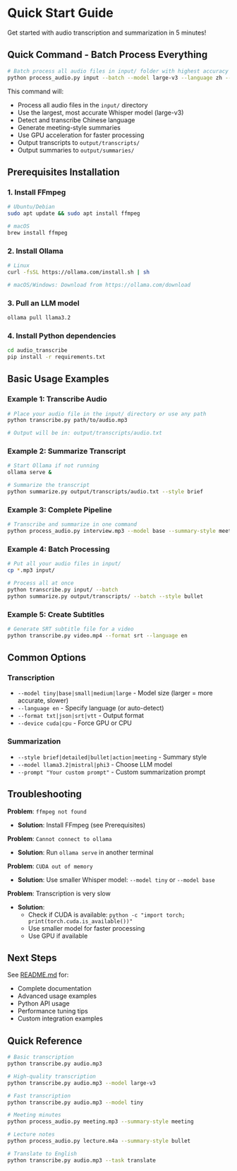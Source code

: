 # Quick Start Guide

Get started with audio transcription and summarization in 5 minutes!

## Quick Command - Batch Process Everything

```bash
# Batch process all audio files in input/ folder with highest accuracy (Chinese auto-detected)
python process_audio.py input --batch --model large-v3 --language zh --summary-style meeting --device cuda
```

This command will:
- Process all audio files in the `input/` directory
- Use the largest, most accurate Whisper model (large-v3)
- Detect and transcribe Chinese language
- Generate meeting-style summaries
- Use GPU acceleration for faster processing
- Output transcripts to `output/transcripts/`
- Output summaries to `output/summaries/`

## Prerequisites Installation

### 1. Install FFmpeg
```bash
# Ubuntu/Debian
sudo apt update && sudo apt install ffmpeg

# macOS
brew install ffmpeg
```

### 2. Install Ollama
```bash
# Linux
curl -fsSL https://ollama.com/install.sh | sh

# macOS/Windows: Download from https://ollama.com/download
```

### 3. Pull an LLM model
```bash
ollama pull llama3.2
```

### 4. Install Python dependencies
```bash
cd audio_transcribe
pip install -r requirements.txt
```

## Basic Usage Examples

### Example 1: Transcribe Audio
```bash
# Place your audio file in the input/ directory or use any path
python transcribe.py path/to/audio.mp3

# Output will be in: output/transcripts/audio.txt
```

### Example 2: Summarize Transcript
```bash
# Start Ollama if not running
ollama serve &

# Summarize the transcript
python summarize.py output/transcripts/audio.txt --style brief
```

### Example 3: Complete Pipeline
```bash
# Transcribe and summarize in one command
python process_audio.py interview.mp3 --model base --summary-style meeting
```

### Example 4: Batch Processing
```bash
# Put all your audio files in input/
cp *.mp3 input/

# Process all at once
python transcribe.py input/ --batch
python summarize.py output/transcripts/ --batch --style bullet
```

### Example 5: Create Subtitles
```bash
# Generate SRT subtitle file for a video
python transcribe.py video.mp4 --format srt --language en
```

## Common Options

### Transcription
- `--model tiny|base|small|medium|large` - Model size (larger = more accurate, slower)
- `--language en` - Specify language (or auto-detect)
- `--format txt|json|srt|vtt` - Output format
- `--device cuda|cpu` - Force GPU or CPU

### Summarization
- `--style brief|detailed|bullet|action|meeting` - Summary style
- `--model llama3.2|mistral|phi3` - Choose LLM model
- `--prompt "Your custom prompt"` - Custom summarization prompt

## Troubleshooting

**Problem**: `ffmpeg not found`
- **Solution**: Install FFmpeg (see Prerequisites)

**Problem**: `Cannot connect to ollama`
- **Solution**: Run `ollama serve` in another terminal

**Problem**: `CUDA out of memory`
- **Solution**: Use smaller Whisper model: `--model tiny` or `--model base`

**Problem**: Transcription is very slow
- **Solution**:
  - Check if CUDA is available: `python -c "import torch; print(torch.cuda.is_available())"`
  - Use smaller model for faster processing
  - Use GPU if available

## Next Steps

See [README.md](README.md) for:
- Complete documentation
- Advanced usage examples
- Python API usage
- Performance tuning tips
- Custom integration examples

## Quick Reference

```bash
# Basic transcription
python transcribe.py audio.mp3

# High-quality transcription
python transcribe.py audio.mp3 --model large-v3

# Fast transcription
python transcribe.py audio.mp3 --model tiny

# Meeting minutes
python process_audio.py meeting.mp3 --summary-style meeting

# Lecture notes
python process_audio.py lecture.m4a --summary-style bullet

# Translate to English
python transcribe.py audio.mp3 --task translate
```
